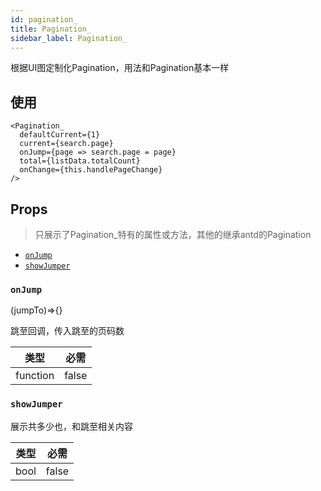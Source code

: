 ```yaml
---
id: pagination_
title: Pagination_
sidebar_label: Pagination_
---
```


根据UI图定制化Pagination，用法和Pagination基本一样

## 使用

```JS
<Pagination_ 
  defaultCurrent={1} 
  current={search.page} 
  onJump={page => search.page = page} 
  total={listData.totalCount} 
  onChange={this.handlePageChange}
/>
```

## Props
> 只展示了Pagination_特有的属性或方法，其他的继承antd的Pagination

- [`onJump`](pagination_.md#onjump)
- [`showJumper`](pagination_.md#showjumper)

### `onJump`
(jumpTo)=>{}

跳至回调，传入跳至的页码数

类型 | 必需
--- | ---
function | false

### `showJumper`

展示共多少也，和跳至相关内容

类型 | 必需
--- | ---
bool | false


